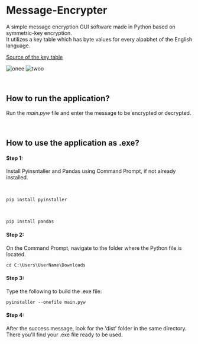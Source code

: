 # Message-Encrypter

A simple message encryption GUI software made in Python based on symmetric-key encryption.<br>
It utilizes a key table which has byte values for every alpabhet of the English language. <br>

[Source of the key table](https://www.fileformat.info/info/charset/UTF-8/list.htm)


![onee](https://user-images.githubusercontent.com/84021861/154902032-ee95dbe5-bde7-485c-a8a6-20b898369f09.jpg)
![twoo](https://user-images.githubusercontent.com/84021861/154902133-805d00ff-ddbb-4d4a-a5bd-fbeed8805b64.jpg)

<br>


## How to run the application?
Run the *main.pyw* file and enter the message to be encrypted or decrypted.

<br>

## How to use the application as .exe?
#### Step 1: 
<p>Install Pyinsntaller and Pandas using Command Prompt, if not already installed.</p> <br>
<pre><code>pip install pyinstaller
</code></pre><br>
<pre><code>pip install pandas
</code></pre>

#### Step 2: 
On the Command Prompt, navigate to the folder where the Python file is located.
<pre><code>cd C:\Users\UserName\Downloads
</code></pre>

#### Step 3: 
Type the following to build the .exe file:
<pre><code>pyinstaller --onefile main.pyw
</code></pre>

#### Step 4: 
After the success message, look for the 'dist' folder in the same directory.
There you'll find your .exe file ready to be used. 

